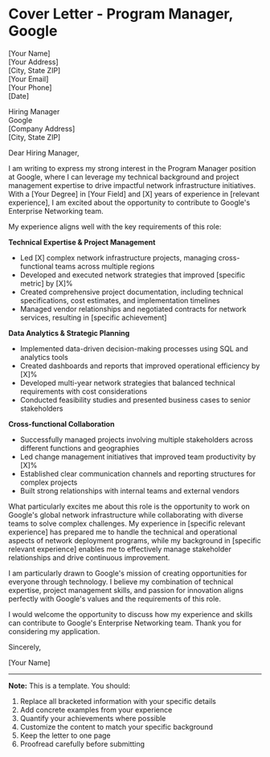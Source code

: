 # Cover Letter - Program Manager, Google

[Your Name]  
[Your Address]  
[City, State ZIP]  
[Your Email]  
[Your Phone]  
[Date]

Hiring Manager  
Google  
[Company Address]  
[City, State ZIP]

Dear Hiring Manager,

I am writing to express my strong interest in the Program Manager position at Google, where I can leverage my technical background and project management expertise to drive impactful network infrastructure initiatives. With a [Your Degree] in [Your Field] and [X] years of experience in [relevant experience], I am excited about the opportunity to contribute to Google's Enterprise Networking team.

My experience aligns well with the key requirements of this role:

**Technical Expertise & Project Management**
- Led [X] complex network infrastructure projects, managing cross-functional teams across multiple regions
- Developed and executed network strategies that improved [specific metric] by [X]%
- Created comprehensive project documentation, including technical specifications, cost estimates, and implementation timelines
- Managed vendor relationships and negotiated contracts for network services, resulting in [specific achievement]

**Data Analytics & Strategic Planning**
- Implemented data-driven decision-making processes using SQL and analytics tools
- Created dashboards and reports that improved operational efficiency by [X]%
- Developed multi-year network strategies that balanced technical requirements with cost considerations
- Conducted feasibility studies and presented business cases to senior stakeholders

**Cross-functional Collaboration**
- Successfully managed projects involving multiple stakeholders across different functions and geographies
- Led change management initiatives that improved team productivity by [X]%
- Established clear communication channels and reporting structures for complex projects
- Built strong relationships with internal teams and external vendors

What particularly excites me about this role is the opportunity to work on Google's global network infrastructure while collaborating with diverse teams to solve complex challenges. My experience in [specific relevant experience] has prepared me to handle the technical and operational aspects of network deployment programs, while my background in [specific relevant experience] enables me to effectively manage stakeholder relationships and drive continuous improvement.

I am particularly drawn to Google's mission of creating opportunities for everyone through technology. I believe my combination of technical expertise, project management skills, and passion for innovation aligns perfectly with Google's values and the requirements of this role.

I would welcome the opportunity to discuss how my experience and skills can contribute to Google's Enterprise Networking team. Thank you for considering my application.

Sincerely,

[Your Name]

---

**Note:** This is a template. You should:
1. Replace all bracketed information with your specific details
2. Add concrete examples from your experience
3. Quantify your achievements where possible
4. Customize the content to match your specific background
5. Keep the letter to one page
6. Proofread carefully before submitting 